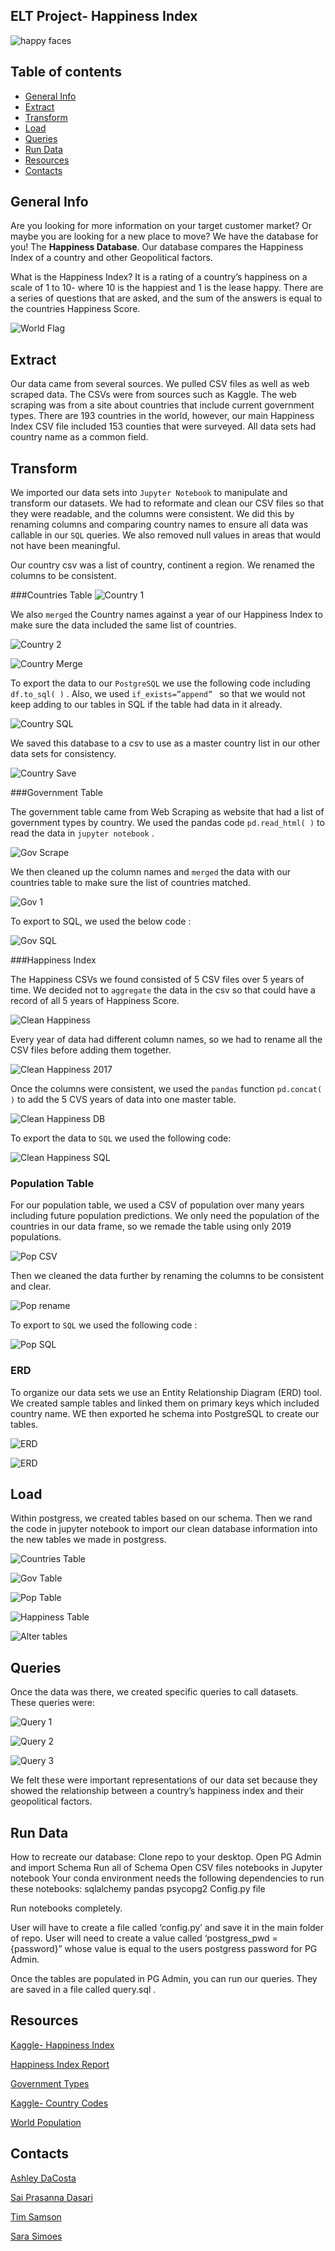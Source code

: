 ## ELT Project- Happiness Index

![happy faces](Images/happy_faces.PNG)

## Table of contents
* [General Info](#general-info)
* [Extract](#extract)
* [Transform](#transform)
* [Load](#load)
* [Queries](#queries)
* [Run Data](#run-data)
* [Resources](#resources)
* [Contacts](#contacts)

## General Info
Are you looking for more information on your target customer market? Or maybe you are looking for a new place to move? We have the database for you! The **Happiness Database**. Our database compares the Happiness Index of a country and other Geopolitical factors.

What is the Happiness Index? It is a rating of a country’s happiness on a scale of 1 to 10- where 10 is the happiest and 1 is the lease happy. There are a series of questions that are asked, and the sum of the answers is equal to the countries Happiness Score. 

![World Flag](Images/World_Flag_map.PNG)

## Extract

Our data came from several sources. We pulled CSV files as well as web scraped data. The CSVs were from sources such as Kaggle. The web scraping was from a site about countries that include current government types.  There are 193 countries in the world, however, our main Happiness Index CSV file included 153 counties that were surveyed. All data sets had country name as a common field.

## Transform
We imported our data sets into `Jupyter Notebook` to manipulate and transform our datasets. We had to reformate and clean our CSV files so that they were readable, and the columns were consistent. We did this by renaming columns and comparing country names to ensure all data was callable in our `SQL` queries. We also removed null values in areas that would not have been meaningful.

Our country csv was a list of country, continent a region. We renamed the columns to be consistent. 

###Countries Table
![Country 1](Images/country_jn_1.PNG)

We also `merged` the Country names against a year of our Happiness Index to make sure the data included the same list of countries.

![Country 2](Images/country_jn_2.PNG)

![Country Merge](Images/country_jn_merge.PNG)

To export the data to our `PostgreSQL` we use the following code including ` df.to_sql( ) ` . Also, we used `if_exists=”append” ` so that we would not keep adding to our tables in SQL if the table had data in it already. 

![Country SQL](Images/country_sql_jn.PNG)

We saved this database to a csv to use as a master country list in our other data sets for consistency. 

![Country Save](Images/country_csv_save.PNG)

###Government Table

The government table came from Web Scraping as website that had a list of government types by country. We used the pandas code ` pd.read_html( ) ` to read the data in `jupyter notebook` . 

![Gov Scrape](Images/gov_scrape.PNG)

We then cleaned up the column names and `merged` the data with our countries table to make sure the list of countries matched. 

![Gov 1](Images/gov_jn_1.PNG)

To export to SQL, we used the below code :

![Gov SQL](Images/gov_sql_jn.PNG)

###Happiness Index

The Happiness CSVs we found consisted of 5 CSV files over 5 years of time. We decided not to `aggregate` the data in the csv so that could have a record of all 5 years of Happiness Score. 

![Clean Happiness](Images/clean_csv_jn.PNG)

Every year of data had different column names, so we had to rename all the CSV files before adding them together. 

![Clean Happiness 2017](Images/clean_csv_jn2017.PNG)

Once the columns were consistent, we used the `pandas` function ` pd.concat( ) ` to add the 5 CVS years of data into one master table. 

![Clean Happiness DB](Images/clean_csv_jn_final.PNG)

To export the data to `SQL` we used the following code:

![Clean Happiness SQL](Images/clean_csv_sql_jn.PNG)

### Population Table

For our population table, we used a CSV of population over many years including future population predictions. We only need the population of the countries in our data frame, so we remade the table using only 2019 populations. 

![Pop CSV](Images/pop_jn.PNG)

Then we cleaned the data further by renaming the columns to be consistent and clear. 

![Pop rename](Images/pop_rename.PNG)

To export to `SQL` we used the following code :

![Pop SQL](Images/pop_sql_jn.PNG)

### ERD

To organize our data sets we use an Entity Relationship Diagram (ERD) tool. We created sample tables and linked them on primary keys which included country name. WE then exported he schema into PostgreSQL to create our tables. 

![ERD](Images/ERD.png)

![ERD](Images/ERD_code.png)


## Load

Within postgress, we created tables based on our schema. Then we rand the code in jupyter notebook to import our clean database information into the new tables we made in postgress. 

![Countries Table](Images/countries_table.PNG)

![Gov Table](Images/gov_table.PNG)

![Pop Table](Images/pop_table.PNG)

![Happiness Table](Images/happiness_table.PNG)

![Alter tables](Images/alter_table.PNG)

## Queries 

Once the data was there, we created specific queries to call datasets. These queries were:

![Query 1](Images/happy_gov_table.PNG)

![Query 2](Images/all_table.PNG)

![Query 3](Images/united_kingdom_table.PNG)

We felt these were important representations of our data set because they showed the relationship between a country’s happiness index and their geopolitical factors. 

## Run Data

How to recreate our database:
Clone repo to your desktop. 
Open PG Admin and import Schema
Run all of Schema
Open CSV files notebooks in Jupyter notebook 
Your conda environment needs the following dependencies to run these notebooks:	
	sqlalchemy 
	pandas 
	psycopg2
	Config.py file

Run notebooks completely. 

User will have to create a file called ‘config.py’ and save it in the main folder of repo. User will need to create a value called ‘postgress_pwd = {password}” whose value is equal to the users postgress password for PG Admin.   

Once the tables are populated in PG Admin, you can run our queries. They are saved in a file called query.sql .


## Resources 

[Kaggle- Happiness Index](https://www.kaggle.com/unsdsn/world-happiness)

[Happiness Index Report](https://worldhappiness.report/ed/2019/#read)

[Government Types](https://www.mapsofworld.com/thematic-maps/types-of-governments.html)

[Kaggle- Country Codes](https://www.kaggle.com/statchaitya/country-to-continent)

[World Population](https://worldpopulationreview.com/)


## Contacts

[Ashley DaCosta](https://github.com/aledacosta93)

[Sai Prasanna Dasari](https://github.com/prasanna0913)

[Tim Samson](https://github.com/timsamson)

[Sara Simoes](https://github.com/Ssimoes48)

